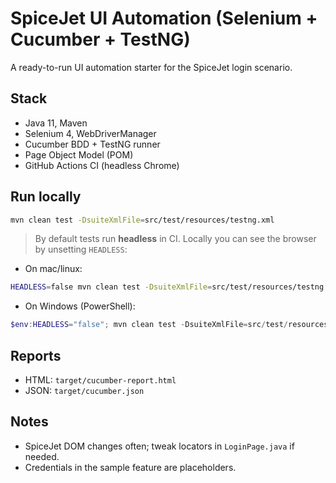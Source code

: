 # SpiceJet UI Automation (Selenium + Cucumber + TestNG)

A ready-to-run UI automation starter for the SpiceJet login scenario.

## Stack
- Java 11, Maven
- Selenium 4, WebDriverManager
- Cucumber BDD + TestNG runner
- Page Object Model (POM)
- GitHub Actions CI (headless Chrome)

## Run locally
```bash
mvn clean test -DsuiteXmlFile=src/test/resources/testng.xml
```

> By default tests run **headless** in CI. Locally you can see the browser by unsetting `HEADLESS`:
- On mac/linux:
```bash
HEADLESS=false mvn clean test -DsuiteXmlFile=src/test/resources/testng.xml
```
- On Windows (PowerShell):
```powershell
$env:HEADLESS="false"; mvn clean test -DsuiteXmlFile=src/test/resources/testng.xml
```

## Reports
- HTML: `target/cucumber-report.html`
- JSON: `target/cucumber.json`

## Notes
- SpiceJet DOM changes often; tweak locators in `LoginPage.java` if needed.
- Credentials in the sample feature are placeholders.
